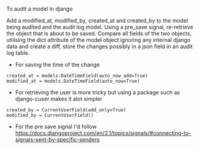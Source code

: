 To audit a model in django

Add a modified_at, modified_by, created_at and created_by to the model being audited and the audit log model.
Using a pre_save signal, re-retrieve the object that is about to be saved. Compare all fields of the two objects,
utilising the dict attribute of the model object ignoring any internal django data and create a diff, store the
changes possibly in a json field in an audit log table.


- For saving the time of the change

```
created_at = models.DateTimeField(auto_now_add=True)
modified_at = models.DateTimeField(auto_now=True)
```

- For retrieving the user is more tricky but using a package such as django-cuser makes it alot simpler
```
created_by = CurrentUserField(add_only=True)
modified_by = CurrentUserField()
```

- For the pre save signal I'd follow 
https://docs.djangoproject.com/en/2.1/topics/signals/#connecting-to-signals-sent-by-specific-senders
